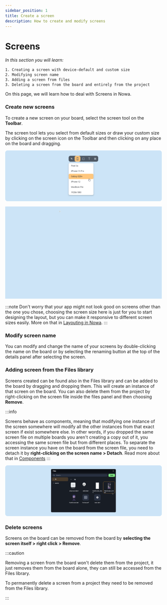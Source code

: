 ```yaml
---
sidebar_position: 1
title: Create a screen
description: How to create and modify screens
---
```


# Screens
*In this section you will learn:*
```
1. Creating a screen with device-default and custom size
2. Modifying screen name
3. Adding a screen from files
3. Deleting a screen from the board and entirely from the project

```

On this page, we will learn how to deal with Screens in Nowa.

### Create new screens

To create a new screen on your board, select the screen tool on the **Toolbar**.

The screen tool lets you select from default sizes or draw your custom size by clicking on the screen icon on the Toolbar and then clicking on any place on the board and dragging.

![](./img/toolbarcustom_screen.png)

![](./img/screengif.gif)


:::note
Don't worry that your app might not look good on screens other than the one you chose, choosing the screen size here is just for you to start designing the layout, but you can make it responsive to different screen sizes easily. More on that in [Layouting in Nowa](../layout/). 
:::


### Modify screen name

You can modify and change the name of your screens by double-clicking the name on the board or by selecting the renaming button at the top of the details panel after selecting the screen.

### Adding screen from the Files library

Screens created can be found also in the Files library and can be added to the board by dragging and dropping them. This will create an instance of that screen on the board. You can also delete them from the project by right-clicking on the screen file inside the files panel and then choosing **Remove**.

:::info

Screens behave as components, meaning that modifying one instance of the screen somewhere will modify all the other instances from that exact screen if exist somewhere else. In other words, if you dropped the same screen file on multiple boards you aren't creating a copy out of it, you accessing the same screen file but from different places. To separate the screen instance you have on the board from the screen file, you need to detach it by **right-clicking on the screen name > Detach**. Read more about that in [Components](../components.md)
:::

![](./img/toolbarassets_panel.png)

### Delete screens

Screens on the board can be removed from the board by **selecting the screen itself > right click > Remove**.

:::caution

Removing a screen from the board won't delete them from the project, it just removes them from the board alone, they can still be accessed from the Files library.

To permanently delete a screen from a project they need to be removed from the Files library.

:::


